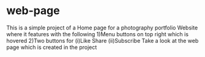 # web-page
This is a simple project of a Home page for a photography portfolio Website where it features with the following
1)Menu buttons on top right which is hovered
2)Two buttons for 
       (i)Like Share
       (ii)Subscribe
Take a look at the web page which is created in the project

